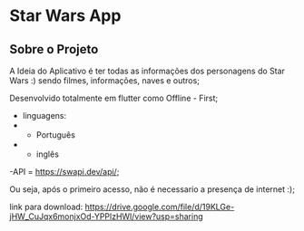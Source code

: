 # Star Wars App

 <!-- ABOUT THE PROJECT -->

## Sobre o Projeto

A Ideia do Aplicativo é ter todas as informações dos personagens do Star Wars :) sendo filmes, informações, naves e outros;

Desenvolvido totalmente em flutter como Offline - First;

*  linguagens:
* * Português
* * inglês

-API = https://swapi.dev/api/;

Ou seja, após o primeiro acesso, não é necessario a presença de internet :);


link para download:
https://drive.google.com/file/d/19KLGe-jHW_CuJqx6monjxOd-YPPlzHWl/view?usp=sharing
